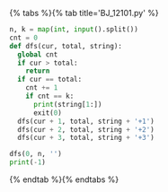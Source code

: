 {% tabs %}{% tab title='BJ_12101.py' %}

```py
n, k = map(int, input().split())
cnt = 0
def dfs(cur, total, string):
  global cnt
  if cur > total:
    return
  if cur == total:
    cnt += 1
    if cnt == k:
      print(string[1:])
      exit(0)
  dfs(cur + 1, total, string + '+1')
  dfs(cur + 2, total, string + '+2')
  dfs(cur + 3, total, string + '+3')

dfs(0, n, '')
print(-1)
```

{% endtab %}{% endtabs %}
